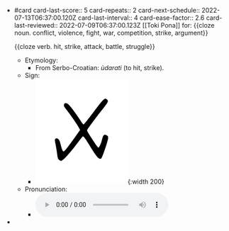 - #card
  card-last-score:: 5
  card-repeats:: 2
  card-next-schedule:: 2022-07-13T06:37:00.120Z
  card-last-interval:: 4
  card-ease-factor:: 2.6
  card-last-reviewed:: 2022-07-09T06:37:00.123Z
  [[Toki Pona]] for:
  {{cloze noun. conflict, violence, fight, war, competition, strike, argument}}
  
  {{cloze verb. hit, strike, attack, battle, struggle}}
	- Etymology:
		- From Serbo-Croatian: *ùdarati* (to hit, strike).
	- Sign:
		- ![Utala_-_sitelen_pona_in_Sonja_Lang's_handwriting.svg](../assets/Utala_-_sitelen_pona_in_Sonja_Lang's_handwriting_1657539527361_0.svg){:width 200}
	- Pronunciation:
		- ![](../assets/Toki_Pona_-_jan_Lakuse_-_utala_1657357775511_0.ogg)
-